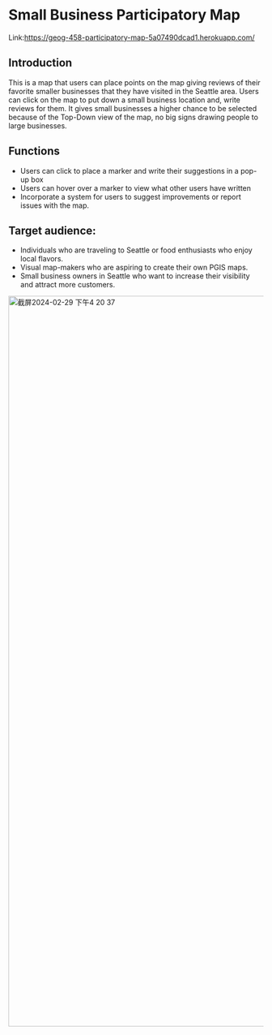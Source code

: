 # Small Business Participatory Map

Link:https://geog-458-participatory-map-5a07490dcad1.herokuapp.com/

## Introduction
This is a map that users can place points on the map giving reviews of their favorite smaller businesses that they have visited in the Seattle area. Users can click on the map to put down a small business location and, write reviews for them. It gives small businesses a higher chance to be selected because of the Top-Down view of the map, no big signs drawing people to large businesses.

## Functions
- Users can click to place a marker and write their suggestions in a pop-up box
- Users can hover over a marker to view what other users have written
- Incorporate a system for users to suggest improvements or report issues with the map.

## Target audience:
- Individuals who are traveling to Seattle or food enthusiasts who enjoy local flavors.
- Visual map-makers who are aspiring to create their own PGIS maps.
- Small business owners in Seattle who want to increase their visibility and attract more customers.

<img width="1440" alt="截屏2024-02-29 下午4 20 37" src="https://github.com/zyhleohao/participatory-mapping/assets/129431505/ec7f9b22-c097-4afc-b64d-3b9a0924b0b8">

